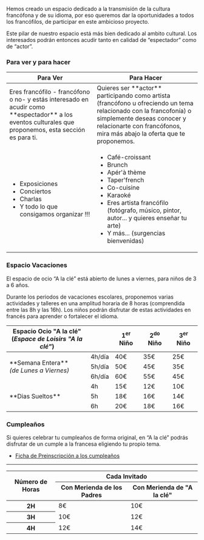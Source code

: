 Hemos creado un espacio dedicado a la transmisión de la cultura francófona y de su idioma, por eso queremos dar la oportunidades a todos los francófilos, de participar en este ambicioso proyecto.

Este pilar de nuestro espacio está más bien dedicado al ambito cultural. Los interesados podrán entonces acudir tanto en calidad de “espectador” como de “actor”.


### Para ver y para hacer

<table class="two-column-table">
	<thead>
		<tr>
			<th class="td-center">Para Ver</th>
			<th class="td-center">Para Hacer</th>
		</tr>
	</thead>
	<tbody>
		<tr>
			<td>
				Eres francófilo - francófono o no- y estás interesado en acudir como **espectador** a los
				eventos culturales que proponemos, esta sección es para ti.
			</td>
			<td>
				Quieres ser **actor** participando como artista (francófono u ofreciendo un tema relacionado
				con la francofonía) o simplemente deseas conocer y relacionarte con francófonos, mira más
				abajo la oferta que te proponemos.
			</td>
		</tr>
		<tr>
			<td>
				<ul>
					<li>Exposiciones</li>
					<li>Conciertos</li>
					<li>Charlas</li>
					<li>Y todo lo que consigamos organizar !!!</li>
				</ul>
			</td>
			<td>
				<ul>
					<li>Café-croissant</li>
					<li>Brunch</li>
					<li>Apér'à thème</li>
					<li>Taper'french</li>
					<li>Co-cuisine</li>
					<li>Karaoké</li>
					<li>Eres artista francófilo (fotógrafo, músico, pintor, autor... y quieres enseñar tu arte)</li>
					<li>Y más... (surgencias bienvenidas)</li>
				</ul>
			</td>
		</tr>
	</tbody>
</table>

### Espacio Vacaciones

El espacio de ocio “A la clé” está abierto de lunes a viernes, para niños de 3 a 6 años.

Durante los periodos de vacaciones escolares, proponemos varias actividades y talleres en una amplitud horaria de 8 horas (comprendida entre las 8h y las 16h).
Los niños podrán disfrutar de estas actividades en francés para aprender o fortalecer el idioma.

<table>
	<thead>
		<tr>
			<th>Espacio Ocio "A la clé" <br />(<em>Espace de Loisirs "A la clé"</em>)</th>
			<th>&nbsp;</th>
			<th>1<sup>er</sup> Niño</th>
			<th>2<sup>do</sup> Niño</th>
			<th>3<sup>er</sup> Niño</th>
		</tr>
	</thead>
	<tbody>
		<tr>
			<td rowspan="3" class="td-center">**Semana Entera**<br /><em>(de Lunes a Viernes)</em></td>
			<td>4h/día</td>
			<td>40€</td>
			<td>35€</td>
			<td>25€</td>
		</tr>
		<tr>
			<td>5h/día</td>
			<td>50€</td>
			<td>45€</td>
			<td>35€</td>
		</tr>
		<tr>
			<td>6h/día</td>
			<td>60€</td>
			<td>55€</td>
			<td>45€</td>
		</tr>
		<tr>
			<td rowspan="3" class="td-center">**Dias Sueltos**</td>
			<td>4h</td>
			<td>15€</td>
			<td>12€</td>
			<td>10€</td>
		</tr>
		<tr>
			<td>5h</td>
			<td>18€</td>
			<td>16€</td>
			<td>14€</td>
		</tr>
		<tr>
			<td>6h</td>
			<td>20€</td>
			<td>18€</td>
			<td>16€</td>
		</tr>
	</tbody>
</table>

### Cumpleaños

Si quieres celebrar tu cumpleaños de forma original, en “A la clé” podrás disfrutar de un cumple a la francesa eligiendo tu propio tema.

- <a href="https://docs.google.com/forms/d/1iNEWM-kLw4z1ZHif27DA_wdWzeLJAZ0YN68J4uSqxNs/viewform" onclick="window.open(this.href, 'clases', 'width=800,height=600'); return false;">Ficha de Preinscripción a los cumpleaños</a>

<hr class="space" />

<table>
	<thead>
		<tr>
			<th rowspan="2" class="td-center">Número de Horas</th>
			<th colspan="2">Cada Invitado</th>
		</tr>
		<tr>
			<th>Con Merienda de los Padres</th>
			<th>Con Merienda de "A la clé"</th>
		</tr>
	</thead>
	<tbody>
		<tr>
			<th>2H</th>
			<td>8€</td>
			<td>10€</td>
		</tr>
		<tr>
			<th>3H</th>
			<td>10€</td>
			<td>12€</td>
		</tr>
		<tr>
			<th>4H</th>
			<td>12€</td>
			<td>14€</td>
		</tr>
	</tbody>
</table>
